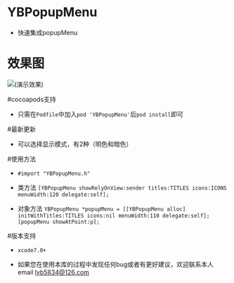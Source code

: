 # YBPopupMenu
 * 快速集成popupMenu

# 效果图
![(演示效果)](http://7xt3dd.com1.z0.glb.clouddn.com/YBPopupMenuGifShow.gif)

#cocoapods支持
  * 只需在`Podfile`中加入`pod 'YBPopupMenu'`后`pod install`即可

#最新更新
  * 可以选择显示模式，有2种（明色和暗色）

#使用方法
  * `#import "YBPopupMenu.h"`
  * 类方法 `[YBPopupMenu showRelyOnView:sender titles:TITLES icons:ICONS menuWidth:120 delegate:self];`

  * 对象方法 `YBPopupMenu *popupMenu = [[YBPopupMenu alloc] initWithTitles:TITLES icons:nil menuWidth:110 delegate:self];
    [popupMenu showAtPoint:p];`

#版本支持
  * `xcode7.0+`

  * 如果您在使用本库的过程中发现任何bug或者有更好建议，欢迎联系本人email  lyb5834@126.com


